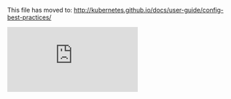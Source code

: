 <!-- BEGIN MUNGE: UNVERSIONED_WARNING -->


<!-- END MUNGE: UNVERSIONED_WARNING -->

This file has moved to: http://kubernetes.github.io/docs/user-guide/config-best-practices/




<!-- BEGIN MUNGE: IS_VERSIONED -->
<!-- TAG IS_VERSIONED -->
<!-- END MUNGE: IS_VERSIONED -->


<!-- BEGIN MUNGE: GENERATED_ANALYTICS -->
[![Analytics](https://kubernetes-site.appspot.com/UA-36037335-10/GitHub/docs/user-guide/config-best-practices.md?pixel)]()
<!-- END MUNGE: GENERATED_ANALYTICS -->
